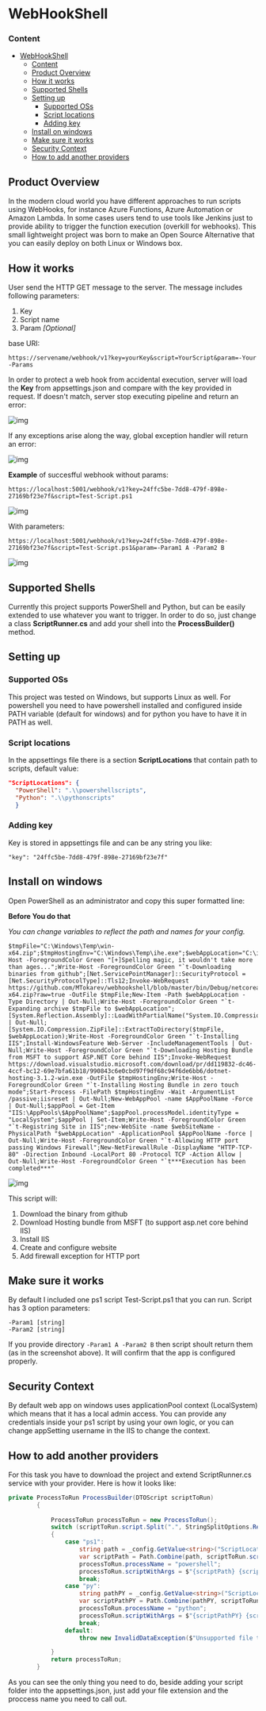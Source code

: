# WebHookShell

### Content
- [WebHookShell](#webhookshell)
    - [Content](#content)
  - [Product Overview](#product-overview)
  - [How it works](#how-it-works)
  - [Supported Shells](#supported-shells)
  - [Setting up](#setting-up)
    - [Supported OSs](#supported-oss)
    - [Script locations](#script-locations)
    - [Adding key](#adding-key)
  - [Install on windows](#install-on-windows)
  - [Make sure it works](#make-sure-it-works)
  - [Security Context](#security-context)
  - [How to add another providers](#how-to-add-another-providers)


## Product Overview
In the modern cloud world you have different approaches to run scripts using WebHooks, for instance Azure Functions, Azure Automation or Amazon Lambda.
In some cases users tend to use tools like Jenkins just to provide ability to trigger the function execution (overkill for webhooks).
This small lightweight project was born to make an Open Source Alternative that you can easily deploy on both Linux or Windows box.

## How it works
User send the HTTP GET message to the server. The message includes following parameters:

1. Key
2. Script name
3. Param *[Optional]*

base URI:

`https://servename/webhook/v1?key=yourKey&script=YourScript&param=-Your -Params`

In order to protect a web hook from accidental execution, server will load the **Key** from appsettings.json and compare with the key provided in request. If doesn't match, server stop executing pipeline and return an error:

![img](~/../Docs/Img/keyerror.png)

If any exceptions arise along the way, global exception handler will return an error:

![img](~/../Docs/Img/scriptexecutionfailed.png)

**Example** of succesfful webhook without params:

`https://localhost:5001/webhook/v1?key=24ffc5be-7dd8-479f-898e-27169bf23e7f&script=Test-Script.ps1`

![img](~/../Docs/Img/scriptexecutedsuccesfully.png)

With parameters:

`https://localhost:5001/webhook/v1?key=24ffc5be-7dd8-479f-898e-27169bf23e7f&script=Test-Script.ps1&param=-Param1 A -Param2 B`

![img](~/../Docs/Img/scriptexecutedsuccesfully2.png)

## Supported Shells

Currently this project supports PowerShell and Python, but can be easily extended to use whatever you want to trigger. In order to do so, just change a class **ScriptRunner.cs** and add your shell into the **ProcessBuilder()** method.

## Setting up

### Supported OSs

This project was tested on Windows, but supports Linux as well.
For powershell you need to have powershell installed and configured inside PATH variable (default for windows) and for python you have to have it in PATH as well.

### Script locations

In the appsettings file there is a section **ScriptLocations** that contain path to scripts, default value:

```json
"ScriptLocations": {
  "PowerShell": ".\\powershellscripts",
  "Python": ".\\pythonscripts"
  }
```
### Adding key

Key is stored in appsettings file and can be any string you like:

```
"key": "24ffc5be-7dd8-479f-898e-27169bf23e7f"
```

## Install on windows

Open PowerShell as an administrator and copy this super formatted line:

**Before You do that**

*You can change variables to reflect the path and names for your config.*

```
$tmpFile="C:\Windows\Temp\win-x64.zip";$tmpHostingEnv="C:\Windows\Temp\ihe.exe";$webAppLocation="C:\inetpub\webhookshell";$webSiteName="webHookShell";$AppPoolName="webhookshell";Write-Host -ForegroundColor Green "[+]Spelling magic, it wouldn't take more than ages...";Write-Host -ForegroundColor Green "`t-Downloading binaries from github";[Net.ServicePointManager]::SecurityProtocol = [Net.SecurityProtocolType]::Tls12;Invoke-WebRequest https://github.com/MTokarev/webhookshell/blob/master/bin/Debug/netcoreapp3.1/win-x64.zip?raw=true -OutFile $tmpFile;New-Item -Path $webAppLocation -Type Directory | Out-Null;Write-Host -ForegroundColor Green "`t-Expanding archive $tmpFile to $webAppLocation";[System.Reflection.Assembly]::LoadWithPartialName("System.IO.Compression.FileSystem") | Out-Null;[System.IO.Compression.ZipFile]::ExtractToDirectory($tmpFile, $webAppLocation);Write-Host -ForegroundColor Green "`t-Installing IIS";Install-WindowsFeature Web-Server -IncludeManagementTools | Out-Null;Write-Host -ForegroundColor Green "`t-Downloading Hosting Bundle from MSFT to support ASP.NET Core behind IIS";Invoke-WebRequest https://download.visualstudio.microsoft.com/download/pr/dd119832-dc46-4ccf-bc12-69e7bfa61b18/990843c6e0cbd97f9df68c94f6de6bb6/dotnet-hosting-3.1.2-win.exe -OutFile $tmpHostingEnv;Write-Host -ForegroundColor Green "`t-Installing Hosting Bundle in zero touch mode";Start-Process -FilePath $tmpHostingEnv -Wait -ArgumentList /passive;iisreset | Out-Null;New-WebAppPool -name $AppPoolName -Force | Out-Null;$appPool = Get-Item "IIS:\AppPools\$AppPoolName";$appPool.processModel.identityType = "LocalSystem";$appPool | Set-Item;Write-Host -ForegroundColor Green "`t-Registring Site in IIS";new-WebSite -name $webSiteName -PhysicalPath "$webAppLocation" -ApplicationPool $AppPoolName -force | Out-Null;Write-Host -ForegroundColor Green "`t-Allowing HTTP port passing Windows Firewall";New-NetFirewallRule -DisplayName "HTTP-TCP-80" -Direction Inbound -LocalPort 80 -Protocol TCP -Action Allow | Out-Null;Write-Host -ForegroundColor Green "`t***Execution has been completed***"

```

![img](~/../Docs/Img/installationOnWindows.png)

This script will:

1. Download the binary from github
2. Download Hosting bundle from MSFT (to support asp.net core behind IIS)
3. Install IIS
4. Create and configure website
5. Add firewall exception for HTTP port 

## Make sure it works

By default I included one ps1 script Test-Script.ps1 that you can run.
Script has 3 option parameters:

```
-Param1 [string]
-Param2 [string]
```
If you provide directory `-Param1 A -Param2 B` then script shoult return them (as in the screenshot above). It will confirm that the app is configured properly. 

## Security Context

By default web app on windows uses applicationPool context (LocalSystem) which means that it has a local admin access. You can provide any credentials inside your ps1 script by using your own logic, or you can change appSetting username in the IIS to change the context.

## How to add another providers

For this task you have to download the project and extend ScriptRunner.cs service with your provider. Here is how it looks like:

```cs
private ProcessToRun ProcessBuilder(DTOScript scriptToRun)
        {
            
            ProcessToRun processToRun = new ProcessToRun();
            switch (scriptToRun.script.Split(".", StringSplitOptions.RemoveEmptyEntries).Last())
            {
                case "ps1":
                    string path = _config.GetValue<string>("ScriptLocations:Powershell");
                    var scriptPath = Path.Combine(path, scriptToRun.script);
                    processToRun.processName = "powershell";
                    processToRun.scriptWithArgs = $"{scriptPath} {scriptToRun.param}";
                    break;
                case "py":
                    string pathPY = _config.GetValue<string>("ScriptLocations:Python");
                    var scriptPathPY = Path.Combine(pathPY, scriptToRun.script);
                    processToRun.processName = "python";
                    processToRun.scriptWithArgs = $"{scriptPathPY} {scriptToRun.param}";
                    break;
                default:
                    throw new InvalidDataException($"Unsupported file type: {scriptToRun.script}");

            }
            return processToRun;
        }
```
As you can see the only thing you need to do, beside adding your script folder into the appsettings.json, just add your file extension and the proccess name you need to call out.